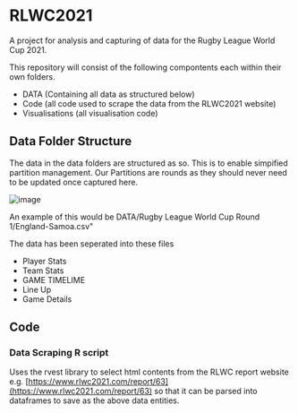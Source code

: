 # RLWC2021
A project for analysis and capturing of data for the Rugby League World Cup 2021.

This repository will consist of the following compontents each within their own folders.

- DATA (Containing all data as structured below)
- Code (all code used to scrape the data from the RLWC2021 website)
- Visualisations (all visualisation code)

## Data Folder Structure 

The data in the data folders are structured as so. This is to enable simpified partition management. Our Partitions are rounds as they should never need to be updated once captured here.

![image](https://user-images.githubusercontent.com/315909/201450819-b5c8abb0-d6b3-4152-8ecf-a5d82fdf8a0c.png)

An example of this would be DATA/Rugby League World Cup  Round 1/England-Samoa.csv"

The data has been seperated into these files
- Player Stats
- Team Stats
- GAME TIMELIME
- Line Up
- Game Details

## Code

### Data Scraping R script

Uses the rvest library to select html contents from the RLWC report website e.g. [https://www.rlwc2021.com/report/63](https://www.rlwc2021.com/report/63) so that it can be parsed into dataframes to save as the above data entities.
